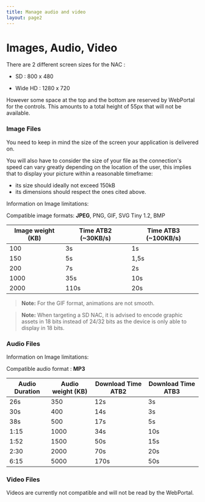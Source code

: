 ```yaml
---
title: Manage audio and video
layout: page2
---
```


# Images, Audio, Video

There are 2 different screen sizes for the NAC :

- SD : 800 x 480

- Wide HD : 1280 x 720

However some space at the top and the bottom are reserved by WebPortal for the controls. This amounts to a total height of 55px that will not be available.

### Image Files

You need to keep in mind the size of the screen your application is delivered on.

You will also have to consider the size of your file as the connection's speed can vary greatly depending on the location of the user, this implies that to display your picture within a reasonable timeframe:
- its size should ideally not exceed 150kB
- its dimensions should respect the ones cited above.

 Information on Image limitations:

Compatible image formats: **JPEG**, PNG, GIF, SVG Tiny 1.2, BMP

|Image weight (KB) | Time ATB2 (~30KB/s) | Time ATB3 (~100KB/s)
----|----|----
|100 | 3s | 1s
|150 | 5s | 1,5s
|200 | 7s | 2s
|1000 | 35s | 10s
|2000 | 110s | 20s

> **Note:** For the GIF format, animations are not smooth.

> **Note:** When targeting a SD NAC, it is advised to encode graphic assets in 18 bits instead of 24/32 bits as the device is only able to display in 18 bits.

### Audio Files

 Information on Image limitations:

Compatible audio format : **MP3**

|Audio Duration|Audio weight (KB)| Download Time ATB2 | Download Time ATB3
----|----|----|----
|26s |350 | 12s | 3s
|30s |400 | 14s | 3s
|38s |500 | 17s | 5s
|1:15 |1000 | 34s | 10s
|1:52 |1500 | 50s | 15s
|2:30 |2000 | 70s | 20s
|6:15 |5000 | 170s | 50s

### Video Files

Videos are currently not compatible and will not be read by the WebPortal.
